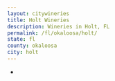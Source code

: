 ```yaml
---
layout: citywineries
title: Holt Wineries
description: Wineries in Holt, FL
permalink: /fl/okaloosa/holt/
state: fl
county: okaloosa
city: holt
---
```

-

